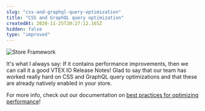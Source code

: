 ```yaml
---
slug: "css-and-graphql-query-optimization"
title: "CSS and GraphQL query optimization"
createdAt: 2020-11-25T20:27:12.165Z
hidden: false
type: "improved"
---
```


![Store Framework](https://cdn.jsdelivr.net/gh/vtexdocs/dev-portal-content@main/images/css-and-graphql-query-optimization-0.png)

It's what I always say: If it contains performance improvements, then we can call it a good VTEX IO Release Notes! Glad to say that our team has worked really hard on CSS and GraphQL query optimizations and that these are already natively enabled in your store.

For more info, check out our documentation on [best practices for optimizing performance](https://developers.vtex.com/docs/guides/vtex-io-documentation-best-practices-for-optimizing-performance)!
